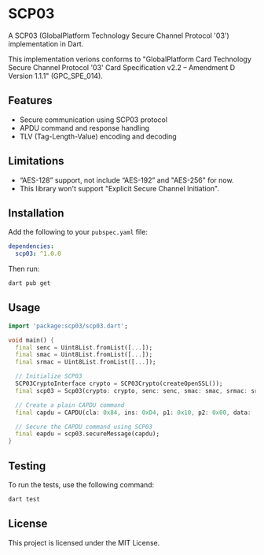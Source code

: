 # SCP03

A SCP03 (GlobalPlatform Technology Secure Channel Protocol '03') implementation in Dart.

This implementation verions conforms to "GlobalPlatform Card Technology Secure Channel Protocol '03' Card Specification v2.2 – Amendment D Version 1.1.1" (GPC_SPE_014).

## Features

- Secure communication using SCP03 protocol
- APDU command and response handling
- TLV (Tag-Length-Value) encoding and decoding

## Limitations

- “AES-128” support, not include “AES-192” and "AES-256" for now.
- This library won't support "Explicit Secure Channel Initiation".

## Installation

Add the following to your `pubspec.yaml` file:

```yaml
dependencies:
  scp03: ^1.0.0
```

Then run:

```sh
dart pub get
```

## Usage

```dart
import 'package:scp03/scp03.dart';

void main() {
  final senc = Uint8List.fromList([...]);
  final smac = Uint8List.fromList([...]);
  final srmac = Uint8List.fromList([...]);

  // Initialize SCP03
  SCP03CryptoInterface crypto = SCP03Crypto(createOpenSSL());
  final scp03 = Scp03(crypto: crypto, senc: senc, smac: smac, srmac: srmac);

  // Create a plain CAPDU command
  final capdu = CAPDU(cla: 0x84, ins: 0xD4, p1: 0x10, p2: 0x00, data: [0x5F, 0x5F, 0x0]);

  // Secure the CAPDU command using SCP03
  final eapdu = scp03.secureMessage(capdu);
}
```

## Testing

To run the tests, use the following command:

```sh
dart test
```

## License

This project is licensed under the MIT License.
